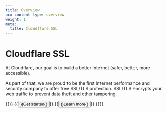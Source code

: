 ```yaml
---
title: Overview
pcx-content-type: overview
weight: 1
meta:
  title: Cloudflare SSL
---
```


# Cloudflare SSL

At Cloudflare, our goal is to build a better Internet (safer, better, more accessible).

As part of that, we are proud to be the first Internet performance and security company to offer free SSL/TLS protection. SSL/TLS encrypts your web traffic to prevent data theft and other tampering.

{{<button-group>}}
  {{<button type="primary" href="/ssl/get-started/">}}Get started{{</button>}}
  {{<button type="secondary" href="https://www.cloudflare.com/learning/ssl/what-is-ssl/" target="_blank">}}Learn more{{</button>}}
{{</button-group>}}
